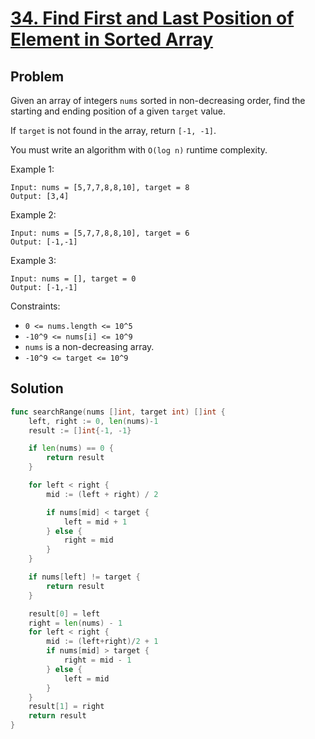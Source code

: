 # [34. Find First and Last Position of Element in Sorted Array](https://leetcode.com/problems/find-first-and-last-position-of-element-in-sorted-array/)

## Problem

Given an array of integers `nums` sorted in non-decreasing order, find the starting and ending position of a given `target` value.

If `target` is not found in the array, return `[-1, -1]`.

You must write an algorithm with `O(log n)` runtime complexity.


Example 1:

```
Input: nums = [5,7,7,8,8,10], target = 8
Output: [3,4]
```

Example 2:

```
Input: nums = [5,7,7,8,8,10], target = 6
Output: [-1,-1]
```

Example 3:

```
Input: nums = [], target = 0
Output: [-1,-1]
``` 

Constraints:

- `0 <= nums.length <= 10^5`
- `-10^9 <= nums[i] <= 10^9`
- `nums` is a non-decreasing array.
- `-10^9 <= target <= 10^9`

## Solution

```go
func searchRange(nums []int, target int) []int {
	left, right := 0, len(nums)-1
	result := []int{-1, -1}

	if len(nums) == 0 {
		return result
	}

	for left < right {
		mid := (left + right) / 2

		if nums[mid] < target {
			left = mid + 1
		} else {
			right = mid
		}
	}

	if nums[left] != target {
		return result
	}

	result[0] = left
	right = len(nums) - 1
	for left < right {
		mid := (left+right)/2 + 1
		if nums[mid] > target {
			right = mid - 1
		} else {
			left = mid
		}
	}
	result[1] = right
	return result
}
```
